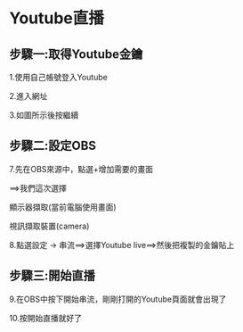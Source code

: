 
# Youtube直播

## 步驟一:取得Youtube金鑰
1.使用自己帳號登入Youtube

2.進入網址

3.如圖所示後按繼續

## 步驟二:設定OBS
7.先在OBS來源中，點選+增加需要的畫面

==>我們這次選擇

顯示器擷取(當前電腦使用畫面)

視訊擷取裝置(camera)

8.點選設定 -> 串流==>選擇Youtube live==>然後把複製的金鑰貼上

## 步驟三:開始直播

9.在OBS中按下開始串流，剛剛打開的Youtube頁面就會出現了

10.按開始直播就好了
